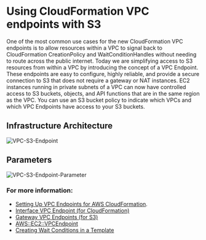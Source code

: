 # Using CloudFormation VPC endpoints with S3

One of the most common use cases for the new CloudFormation VPC endpoints is to allow resources within a VPC to signal back to CloudFormation CreationPolicy and WaitConditionHandles without needing to route across the public internet.
Today we are simplifying access to S3 resources from within a VPC by introducing the concept of a VPC Endpoint. These endpoints are easy to configure, highly reliable, and provide a secure connection to S3 that does not require a gateway or NAT instances.
EC2 instances running in private subnets of a VPC can now have controlled access to S3 buckets, objects, and API functions that are in the same region as the VPC. You can use an S3 bucket policy to indicate which VPCs and which VPC Endpoints have access to your S3 buckets.   

## Infrastructure Architecture   
![VPC-S3-Endpoint](https://user-images.githubusercontent.com/15983893/66629630-f9c3a280-ec1f-11e9-87ba-c351fd5903e4.png)


## Parameters
![VPC-S3-Endpoint-Parameter](https://user-images.githubusercontent.com/15983893/66629651-0647fb00-ec20-11e9-9e05-d7bc57988707.PNG)


### For more information:
- [Setting Up VPC Endpoints for AWS CloudFormation](https://docs.aws.amazon.com/AWSCloudFormation/latest/UserGuide/cfn-vpce-bucketnames.html).
- [Interface VPC Endpoint (for CloudFormation)](https://docs.aws.amazon.com/vpc/latest/userguide/vpce-interface.html)
- [Gateway VPC Endpoints (for S3)](https://docs.aws.amazon.com/vpc/latest/userguide/vpce-gateway.html)
- [AWS::EC2::VPCEndpoint](https://docs.aws.amazon.com/AWSCloudFormation/latest/UserGuide/aws-resource-ec2-vpcendpoint.html)
- [Creating Wait Conditions in a Template](https://docs.aws.amazon.com/AWSCloudFormation/latest/UserGuide/using-cfn-waitcondition.html)

